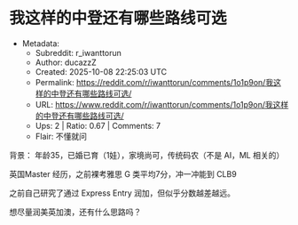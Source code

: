 # 我这样的中登还有哪些路线可选

- Metadata:
  - Subreddit: r_iwanttorun
  - Author: ducazzZ
  - Created: 2025-10-08 22:25:03 UTC
  - Permalink: https://reddit.com/r/iwanttorun/comments/1o1p9on/我这样的中登还有哪些路线可选/
  - URL: https://www.reddit.com/r/iwanttorun/comments/1o1p9on/我这样的中登还有哪些路线可选/
  - Ups: 2 | Ratio: 0.67 | Comments: 7
  - Flair: 不懂就问


背景： 年龄35，已婚已育（1娃），家境尚可，传统码农（不是 AI，ML 相关的）

英国Master 经历，之前裸考雅思 G 类平均7分，冲一冲能到 CLB9

之前自己研究了通过 Express Entry 润加，但似乎分数越差越远。

想尽量润美英加澳，还有什么思路吗？

